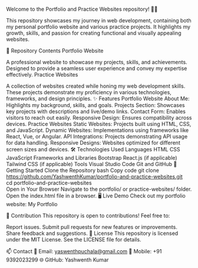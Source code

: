 Welcome to the Portfolio and Practice Websites repository! 🎨🚀

This repository showcases my journey in web development, containing both my personal portfolio website and various practice projects. It highlights my growth, skills, and passion for creating functional and visually appealing websites.

📂 Repository Contents
Portfolio Website

A professional website to showcase my projects, skills, and achievements.
Designed to provide a seamless user experience and convey my expertise effectively.
Practice Websites

A collection of websites created while honing my web development skills.
These projects demonstrate my proficiency in various technologies, frameworks, and design principles.
✨ Features
Portfolio Website
About Me: Highlights my background, skills, and goals.
Projects Section: Showcases key projects with descriptions and live/demo links.
Contact Form: Enables visitors to reach out easily.
Responsive Design: Ensures compatibility across devices.
Practice Websites
Static Websites: Projects built using HTML, CSS, and JavaScript.
Dynamic Websites: Implementations using frameworks like React, Vue, or Angular.
API Integrations: Projects demonstrating API usage for data handling.
Responsive Designs: Websites optimized for different screen sizes and devices.
🛠️ Technologies Used
Languages
HTML
CSS
JavaScript
Frameworks and Libraries
Bootstrap
React.js (if applicable)
Tailwind CSS (if applicable)
Tools
Visual Studio Code
Git and GitHub
🚀 Getting Started
Clone the Repository
bash
Copy code
git clone https://github.com/YashwenthKumar/portfolio-and-practice-websites.git  
cd portfolio-and-practice-websites  
Open in Your Browser
Navigate to the portfolio/ or practice-websites/ folder.
Open the index.html file in a browser.
🖥️ Live Demo
Check out my portfolio website: My Portfolio

🤝 Contribution
This repository is open to contributions! Feel free to:

Report issues.
Submit pull requests for new features or improvements.
Share feedback and suggestions.
📝 License
This repository is licensed under the MIT License. See the LICENSE file for details.

📫 Contact
📧 Email: yaswenthpuchala@gmail.com
📱 Mobile: +91 9392023299
🌐 GitHub: Yashwenth Kumar
